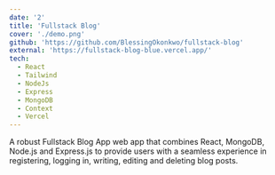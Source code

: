 ```yaml
---
date: '2'
title: 'Fullstack Blog'
cover: './demo.png'
github: 'https://github.com/BlessingOkonkwo/fullstack-blog'
external: 'https://fullstack-blog-blue.vercel.app/'
tech:
  - React
  - Tailwind
  - NodeJs
  - Express
  - MongoDB
  - Context
  - Vercel
---
```


A robust Fullstack Blog App web app that combines React, MongoDB, Node.js and Express.js to provide users with a seamless experience in registering, logging in, writing, editing and deleting blog posts.
